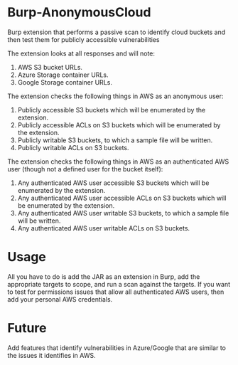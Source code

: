 # Burp-AnonymousCloud
Burp extension that performs a passive scan to identify cloud buckets and then test them for publicly accessible vulnerabilities

The extension looks at all responses and will note:
1. AWS S3 bucket URLs.
2. Azure Storage container URLs.
3. Google Storage container URLs.

The extension checks the following things in AWS as an anonymous user:
1. Publicly accessible S3 buckets which will be enumerated by the extension.
2. Publicly accessible ACLs on S3 buckets which will be enumerated by the extension.
3. Publicly writable S3 buckets, to which a sample file will be written.
4. Publicly writable ACLs on S3 buckets.

The extension checks the following things in AWS as an authenticated AWS user (though not a defined user for the bucket itself):
1. Any authenticated AWS user accessible S3 buckets which will be enumerated by the extension.
2. Any authenticated AWS user accessible ACLs on S3 buckets which will be enumerated by the extension.
3. Any authenticated AWS user writable S3 buckets, to which a sample file will be written.
4. Any authenticated AWS user writable ACLs on S3 buckets.

Usage
=====

All you have to do is add the JAR as an extension in Burp, add the appropriate targets to scope, and run a scan against the targets. If you want to test for permissions issues that allow all authenticated AWS users, then add your personal AWS credentials.


Future
======

Add features that identify vulnerabilities in Azure/Google that are similar to the issues it identifies in AWS.
